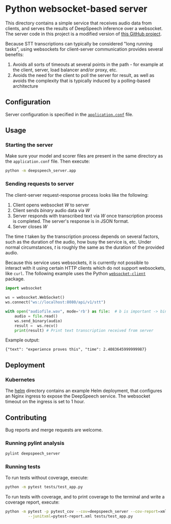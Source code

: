 # Python websocket-based server

This directory contains a simple service that receives audio data from clients, and serves the results
of DeepSpeech inference over a websocket. The server code in this project is a modified version of
[this GitHub project](https://github.com/zelo/deepspeech-rest-api).

Because STT transcriptions can typically be considered "long running tasks", using websockets for client-server 
communication provides several benefits:
1. Avoids all sorts of timeouts at several points in the path - for example at the client, server, load balancer and/or
proxy, etc.
2. Avoids the need for the client to poll the server for result, as well as avoids the complexity that is typically 
induced by a polling-based architecture

## Configuration

Server configuration is specified in the [`application.conf`](application.conf) file. 

## Usage

### Starting the server

Make sure your model and scorer files are present in the same directory as the `application.conf` file. Then execute:

```sh
python -m deepspeech_server.app
```

### Sending requests to server

The client-server request-response process looks like the following:

1. Client opens websocket _W_ to server
2. Client sends _binary_ audio data via _W_
3. Server responds with transcribed text via _W_ once transcription process is completed. The server's response is 
   in JSON format.
4. Server closes _W_

The time _t_ taken by the transcription process depends on several factors, such as the duration of the audio, how busy
the service is, etc. Under normal circumstances, _t_ is roughly the same as the duration of the provided audio.

Because this service uses websockets, it is currently not possible to interact with it using certain HTTP clients
which do not support websockets, like `curl`. The following example uses the
Python [`websocket-client`](https://pypi.org/project/websocket_client/) package.

```python
import websocket
    
ws = websocket.WebSocket()
ws.connect("ws://localhost:8080/api/v1/stt")

with open("audiofile.wav", mode='rb') as file:  # b is important -> binary
    audio = file.read()
    ws.send_binary(audio)
    result =  ws.recv()
    print(result) # Print text transcription received from server
```

Example output:
```
{"text": "experience proves this", "time": 2.4083645999999987}
```

## Deployment

### Kubernetes

The [helm](helm) directory contains an example Helm deployment, that configures an Nginx ingress to expose the 
DeepSpeech service. The websocket timeout on the ingress is set to 1 hour.

## Contributing

Bug reports and merge requests are welcome.

### Running pylint analysis

```sh
pylint deepspeech_server
```

### Running tests

To run tests without coverage, execute:

```sh
python -m pytest tests/test_app.py
```

To run tests with coverage, and to print coverage to the terminal and write a coverage report, execute:

```sh
python -m pytest -p pytest_cov --cov=deepspeech_server --cov-report=xml --cov-report=term \
		  --junitxml=pytest-report.xml tests/test_app.py
```
